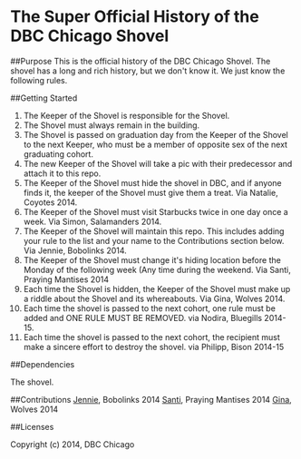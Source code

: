 The Super Official History of the DBC Chicago Shovel
=================================

##Purpose
This is the official history of the DBC Chicago Shovel.  The shovel has a long and rich history, but we don't know it.  We just know the following rules.

##Getting Started

1.  The Keeper of the Shovel is responsible for the Shovel.
2.  The Shovel must always remain in the building.
3.  The Shovel is passed on graduation day from the Keeper of the Shovel to the next Keeper, who must be a member of opposite sex of the next graduating cohort.
4.  The new Keeper of the Shovel will take a pic with their predecessor and attach it to this repo.
5.  The Keeper of the Shovel must hide the shovel in DBC, and if anyone finds it, the keeper of the Shovel must give them a treat. Via Natalie, Coyotes 2014.
6.  The Keeper of the Shovel must visit Starbucks twice in one day once a week.  Via Simon, Salamanders 2014.
7.  The Keeper of the Shovel will maintain this repo.  This includes adding your rule to the list and your name to the Contributions section below.  Via Jennie, Bobolinks 2014.
8. The Keeper of the Shovel must change it's hiding location before the Monday of the following week (Any time during the weekend. Via Santi, Praying Mantises 2014
9. Each time the Shovel is hidden, the Keeper of the Shovel must make up a riddle about the Shovel and its whereabouts. Via Gina, Wolves 2014.
10. Each time the shovel is passed to the next cohort, one rule must be added and ONE RULE MUST BE REMOVED. via Nodira, Bluegills 2014-15.
11. Each time the shovel is passed to the next cohort, the recipient must make a sincere effort to destroy the shovel. via Philipp, Bison 2014-15

##Dependencies

The shovel.

##Contributions
[Jennie](https://github.com/littleredninja), Bobolinks 2014
[Santi](https://github.com/sbaus42), Praying Mantises 2014
[Gina](https://github.com/rockrgrrl), Wolves 2014

##Licenses

Copyright (c) 2014, DBC Chicago
